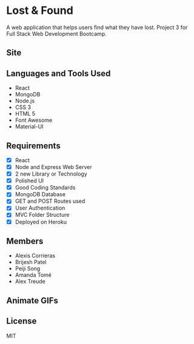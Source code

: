 # Lost & Found
A web application that helps users find what they have lost. Project 3 for Full Stack Web Development Bootcamp.

## Site

## Languages and Tools Used
* React
* MongoDB
* Node.js
* CSS 3
* HTML 5
* Font Awesome
* Material-UI

## Requirements
- [x] React
- [x] Node and Express Web Server
- [x] 2 new Library or Technology
- [x] Polished UI
- [x] Good Coding Standards
- [x] MongoDB Database
- [x] GET and POST Routes used
- [x] User Authentication
- [x] MVC Folder Structure
- [x] Deployed on Heroku

## Members
* Alexis Corrieras
* Brijesh Patel
* Peiji Song
* Amanda Tomé
* Alex Treude 

## Animate GIFs



## License
MIT





